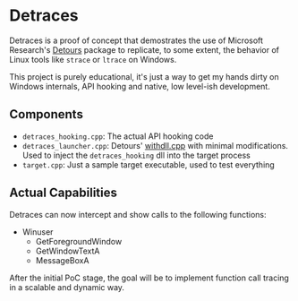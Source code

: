 # Detraces
Detraces is a proof of concept that demostrates the use of Microsoft Research's [Detours](https://github.com/microsoft/Detours) package to replicate, to some extent, the behavior of Linux tools like `strace` or `ltrace` on Windows.

This project is purely educational, it's just a way to get my hands dirty on Windows internals, API hooking and native, low level-ish development.

## Components
- `detraces_hooking.cpp`: The actual API hooking code
- `detraces_launcher.cpp`: Detours' [withdll.cpp](https://github.com/microsoft/Detours/blob/main/samples/withdll/withdll.cpp) with minimal modifications. Used to inject the `detraces_hooking` dll into the target process 
- `target.cpp`: Just a sample target executable, used to test everything

## Actual Capabilities
Detraces can now intercept and show calls to the following functions:
- Winuser
    - GetForegroundWindow
    - GetWindowTextA
    - MessageBoxA

After the initial PoC stage, the goal will be to implement function call tracing in a scalable and dynamic way.